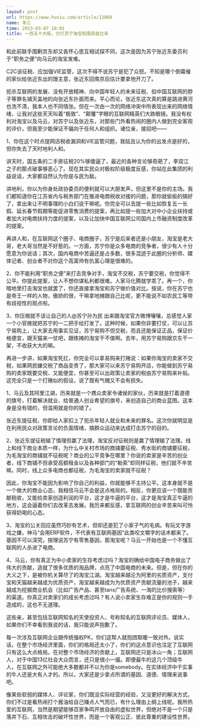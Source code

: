 ```yaml
---
layout: post
url: https://www.huxiu.com/article/11060
name: 禾三
time: 2013-03-07 10:01
title: 一百五十大板，分打苏宁淘宝和围观各位亲
---
```

和此前联手围剿京东却又各怀心思互相试探不同，这次是因为苏宁张近东委员利于“职务之便”向马云的淘宝发难。

C2C该征税、应加强VIE监管，这次不得不说苏宁是犯了众怒。不知是哪个倒霉催的家伙给张近东出的馊主意，张近东回南京后估计要拿他开刀了。

扼杀互联网的发展、没有开放精神、向中国年轻人的未来征税、掐中国互联网的脖子等罪名铺天盖地的向张近东扑面而来。平心而论，张近东这次真的算是跳进黄河也洗不清，我本人也不同情张。但在一次由一次的网络冲突中所表现出来的网络情绪，让我对这些天天叫着“极致”、“颠覆”字眼的互联网精英们大跌眼镜。我没有权利对淘宝以及马云，对苏宁以及张近东，对那些门外看热闹的圈内人做到完全客观的评价，但我至少能保证不偏向于任何人和组织。诸位亲，接招吧——

1、你在这个时点提网店税收漏洞和VIE监管问题，我姑且认为你的出发点是好的，但你失去了天时地利人和。

讲天时，国五条的二手房征税20%够傻逼了，最近的各种言论够奇葩了，李双江之子的那点破事够恶心了。现在其实民众对极权阶级极度反感，你站在此集团的利益说话，大家都自然认为你是与民为敌。

讲地利，你以为你身处政协委员的便利就可以大胆发声，但这里不是你的主场。我们都知道你在江苏省内与税务部门在推进电商税收对接的问题，那你就偷偷的搞好了，拿出来让不明事理的小白们说干嘛呢。你完全可以去提一些比如恢复五一长假、延长春节假期等能促进零售消费的提案，再比如提一些加大对中小企业扶持或者加大对电商扶持力度的提案，以及让加快中国互联网公司国内上市融资制度改革的提案。

再讲人和，在互联网这个圈子、电商圈子，苏宁是后来者还是小朋友，淘宝是老大哥，老大哥当然是不好惹的。一方面，苏宁你是众多电商的竞争者，很少有人十分愿意为你说话；其次，国内电商中苦逼还是占多数，很多混迹于此圈的分析师、媒体记者、创业者不对你这个高富帅有仇富心理是很难的。

2、你不能利用“职务之便”来打击竞争对手，淘宝不交税，苏宁要交税，你觉得不公平。你提此提案，让人不想你谋私利都很难。人家马化腾就学乖了。再一个，你暗地里打击淘宝也就罢了，你还直接拿淘宝和苏宁做价值对比。按说，你在苏宁也是帝王一样的人物，傲娇的很，干嘛拿地摊跟自己比呢，更不能说不如农民工等带有歧视性的观点啦。

3、你压根就不该让自己的人@苏宁孙为民 出来跟淘宝官方微博嚷嚷，总感觉人家一个小官微就把苏宁的一二把手给打发了。这种时候，如果你非要打仗，可以让苏宁易购上，让大家去用事实见证，苏宁易购不但交税，而且还能保证正品，保证价格便宜，跟天猫来一仗吧，跟练摊的淘宝干不值啊。去年，用苏宁易购跟京东干一架，不收获大大的嘛。

再进一步讲，如果淘宝死扛，你完全可以拿易购来打赌说：如果你淘宝的卖家不交税，如果网民嫌交税了商品变贵了，那大家可以来苏宁易购开店，你能做到苏宁易购的卖家既要交税、又能便宜，你甚至可以出政策让卖家的税由苏宁易购来补贴。这完全只是一个打赌似的假设，说了既有气魄又不会有损失。

1、马云及其阿里江湖，历来就是一个携众卖家令诸侯的家伙，历来就是打着道德的旗号，打着解决就业、给普通人创业希望的旗号，来创造自己的商业蓝图。这本身是没有错的，但滥用就是你的错了。

张近东提征税，你即给人家扣上了扼杀年轻人就业和未来的罪名。这次你就明显是在利用民众对政策言论的负面情绪，搞群众运动来达成打击苏宁的目的。

2、张近东提征税输了情理但赢了法理，淘宝反对征税则是赢了情理输了法理。线上和线下商业本质一样，为什么中关村市场的商铺要征税、秀水街的商铺要征税，为毛淘宝的商铺就不征税呢？商业的公平竞争在哪里？你说的卖家是辛苦的创业者，线下商铺不但承受高额租金以及各种部门的“勒索”却同样征税，他们就不辛苦嘛。同时，线上众多电商也都征税，为毛淘宝的卖家就不征税？

因此，你淘宝不能因为影响了你自己的利益，你就能够不主持公平。这本身就不是一个做大的商业心态，我相信马云不会是这点格局的。相反，你更应该一个既能贡献税收，又能给卖家创造利润的平台，这才是牛逼的平台，这才是淘宝真正牛逼的地方，这会逼着你们去改革去发展。我历来都反感，拿互联网的创业辛苦来叫可怜获得奶喝的心态。

3、淘宝的公关回应虽然巧妙有艺术，但却还是犯了小家子气的毛病。有玩文字游戏之嫌，神马“会用ERP软件，不代表有互联网基因”此类咬文嚼字的话术都来了。基因不可以深究，按理说苏宁有零售基因，那淘宝呢？马云一开始也是一个不懂互联网的人杀进了电商。

4、马云，你有真正为中小卖家的生存考虑过吗？淘宝的确给中国电子商务做出了伟大的贡献，造就了很多优质的淘品牌，点亮了中国电商的未来。但是，但在你的大义之下，是被你机关算尽了的淘宝江湖。淘宝越来越沦为阿里的劣质资产，支付宝和天猫越来越成为优质资产，淘宝越来越成为为优质资产贡献流量的池子，越来越成为挖掘商业机会（比如广告产品、甚至tanx广告系统、一淘的比价搜索等）的渠道。你真正对卖家们的成长考虑过吗？有人说小卖家生存难正是你的规则一手造成的，这也不无道理。

这些亲，甚至包括互联网知名的天使投资人、号称知名的互联网评论员、媒体人，如果你们不幸看到我说的话，我只能说声抱歉了。

每一次涉及互联网企业跟传统强权PK，你们这帮人就抱团取暖一致对外。说实话，在整个市场经济里面，你们的格局还太小了，你们的这点意识也注定了互联网只有这么大点格局。在对整个市场经济的贡献上，互联网还只是冰山一角；互联网人，对于中国13亿社会大众而言，还只是很小一撮。即便最牛的这几个顶级牛人，在互联网之外可能绝大多数都并不以为你是somebody。在实体经济中干实事的牛人还是大有人才的。所以，大家还是少拿点所谓的基因、道德、情理来说事吧。

像某些软弱的媒体人、评论家，你们既没实际经营的经验，又没更好的解决方式，你们不过是看热闹打个酱油给自己赚点人气而已，有什么理由上纲上线呢。我所热爱的互联网，当然是期望能够百家争鸣开放自由的虚拟世界，但绝对不是一个只是落井下石、互相攻击的破坏性世界，而是一个客观公正、彼此尊重的建设性世界。

